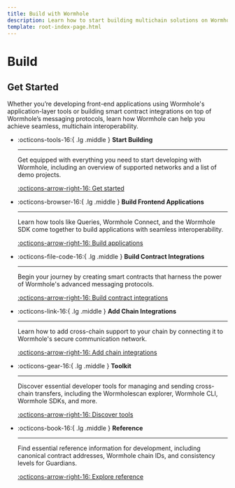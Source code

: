 ```yaml
---
title: Build with Wormhole
description: Learn how to start building multichain solutions on Wormhole, with tips to get started, an overview of the toolkit, and an introduction to the protocols.
template: root-index-page.html 
---
```


# Build

## Get Started

Whether you’re developing front-end applications using Wormhole's application-layer tools or building smart contract integrations on top of Wormhole’s messaging protocols, learn how Wormhole can help you achieve seamless, multichain interoperability.

<div class="grid cards" markdown>

-   :octicons-tools-16:{ .lg .middle } **Start Building**

    ---

    Get equipped with everything you need to start developing with Wormhole, including an overview of supported networks and a list of demo projects.

    [:octicons-arrow-right-16: Get started](/build/start-building/)

-   :octicons-browser-16:{ .lg .middle } **Build Frontend Applications**

    ---

    Learn how tools like Queries, Wormhole Connect, and the Wormhole SDK come together to build applications with seamless interoperability.

    [:octicons-arrow-right-16: Build applications](/build/applications/)

-   :octicons-file-code-16:{ .lg .middle } **Build Contract Integrations**

    ---

    Begin your journey by creating smart contracts that harness the power of Wormhole's advanced messaging protocols.

    [:octicons-arrow-right-16: Build contract integrations](/build/contract-integrations/)

-   :octicons-link-16:{ .lg .middle } **Add Chain Integrations**

    ---

    Learn how to add cross-chain support to your chain by connecting it to Wormhole's secure communication network.

    [:octicons-arrow-right-16: Add chain integrations](/build/chain-integrations/)

-   :octicons-gear-16:{ .lg .middle } **Toolkit**

    ---

    Discover essential developer tools for managing and sending cross-chain transfers, including the Wormholescan explorer, Wormhole CLI, Wormhole SDKs, and more.

    [:octicons-arrow-right-16: Discover tools](/build/toolkit/)

-   :octicons-book-16:{ .lg .middle } **Reference**

    ---

    Find essential reference information for development, including canonical contract addresses, Wormhole chain IDs, and consistency levels for Guardians.

    [:octicons-arrow-right-16: Explore reference](/build/reference/)

</div>
